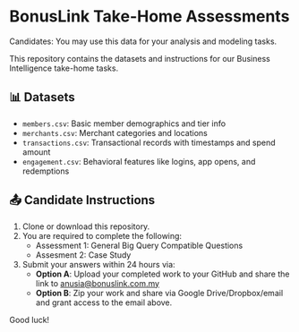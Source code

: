 
# BonusLink Take-Home Assessments
Candidates: You may use this data for your analysis and modeling tasks.

This repository contains the datasets and instructions for our Business Intelligence take-home tasks.

## 📊 Datasets
- `members.csv`: Basic member demographics and tier info
- `merchants.csv`: Merchant categories and locations
- `transactions.csv`: Transactional records with timestamps and spend amount
- `engagement.csv`: Behavioral features like logins, app opens, and redemptions

## 📤 Candidate Instructions
1. Clone or download this repository.
2. You are required to complete the following:
   - Assessment 1: General Big Query Compatible Questions 
   - Assesment 2: Case Study 
4. Submit your answers within 24 hours via: 
   - **Option A**: Upload your completed work to your GitHub and share the link to anusia@bonuslink.com.my
   - **Option B**: Zip your work and share via Google Drive/Dropbox/email and grant access to the email above.


Good luck!

